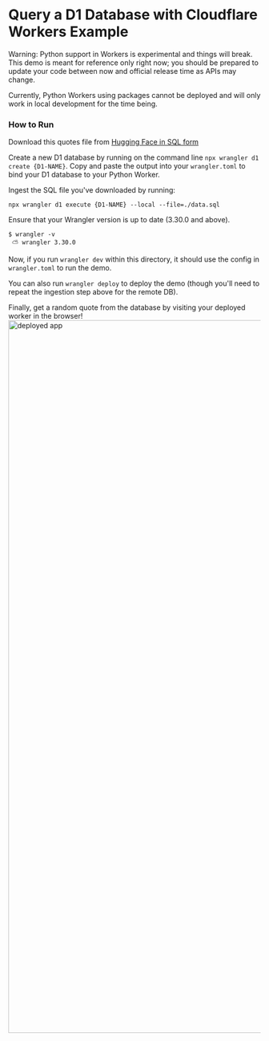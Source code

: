 # Query a D1 Database with Cloudflare Workers Example

Warning: Python support in Workers is experimental and things will break. This demo is meant for reference only right now; you should be prepared to update your code between now and official release time as APIs may change.

Currently, Python Workers using packages cannot be deployed and will only work in local development for the time being.

### How to Run

Download this quotes file from [Hugging Face in SQL form](https://huggingface.co/datasets/lizziepika/quotes_sql/blob/main/data.sql)

Create a new D1 database by running on the command line `npx wrangler d1 create {D1-NAME}`. Copy and paste the output into your `wrangler.toml` to bind your D1 database to your Python Worker.

Ingest the SQL file you've downloaded by running:

```
npx wrangler d1 execute {D1-NAME} --local --file=./data.sql
```

Ensure that your Wrangler version is up to date (3.30.0 and above).

```
$ wrangler -v
 ⛅️ wrangler 3.30.0
```

Now, if you run `wrangler dev` within this directory, it should use the config in `wrangler.toml` to run the demo.

You can also run `wrangler deploy` to deploy the demo (though you'll need to repeat the ingestion step above for the remote DB).

Finally, get a random quote from the database by visiting your deployed worker in the browser!<img width="1421" alt="deployed app" src="https://github.com/user-attachments/assets/131a2836-2305-4b73-a54a-50dac039108f">
